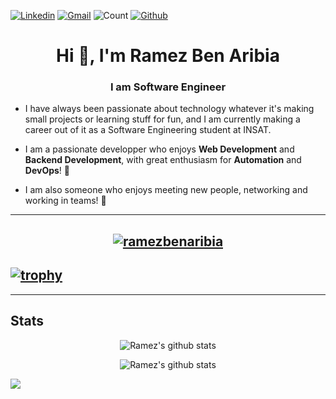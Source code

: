 [![Linkedin](https://img.shields.io/badge/ramezbenaribia-blue?style=flat&logo=Linkedin&logoColor=white)](https://www.linkedin.com/in/ramez-ben-aribia) [![Gmail](https://img.shields.io/badge/-ramezbenaribia-c14438?style=flat&logo=Gmail&logoColor=white)](mailto:ramezbenaribia@gmail.com) ![Count](https://visitor-badge.laobi.icu/badge?page_id=ramezbenaribia.ramezbenaribia) [![Github](https://img.shields.io/github/followers/ramezbenaribia?label=Followers&style=social)](https://github.com/ramezbenaribia)

<h1 align="center">Hi 👋, I'm Ramez Ben Aribia</h1>
<h3 align="center">I am Software Engineer</h3>

- I have always been passionate about technology whatever it's making small projects or learning stuff for fun, and I am currently making a career out of it as a Software Engineering student at INSAT.

- I am a passionate developper who enjoys **Web Development** and **Backend Development**, with great enthusiasm for **Automation** and **DevOps**! 🚀
- I am also someone who enjoys meeting new people, networking and working in teams! 🤗

---

## <p align="center"> <a href="https://github.com/ryo-ma/github-profile-trophy"><img src="https://github-profile-trophy.vercel.app/?username=ramezbenaribia" alt="ramezbenaribia" /></a> </p>

## [![trophy](https://github-profile-trophy.vercel.app/?username=ramezbenaribia)](https://github.com/ryo-ma/github-profile-trophy)

---

## Stats

<!-- ![ramezbenaribia GitHub stats](https://github-readme-stats.vercel.app/api?username=ramezbenaribia&show_icons=true&theme=tokyonight)
[![GitHub Streak](https://github-readme-streak-stats.herokuapp.com/?user=ramezbenaribia&theme=tokyonight)](https://git.io/streak-stats) -->

<p align="center">
    <img src="https://github-readme-stats.vercel.app/api?username=ramezbenaribia&show_icons=true&theme=tokyonight" alt="Ramez's github stats">
</p>
<p align="center">
    <img src="https://github-readme-streak-stats.herokuapp.com/?user=ramezbenaribia&theme=tokyonight" alt="Ramez's github stats">
</p>

<img src="https://activity-graph.herokuapp.com/graph?username=ramezbenaribia&hide_border=false&theme=xcode"/><br><br>
